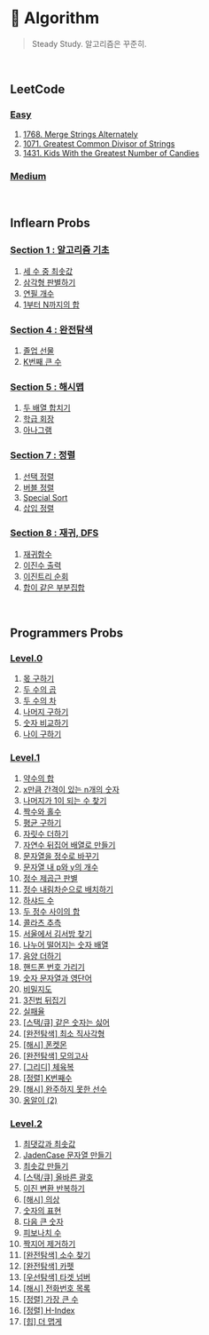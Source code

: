 # 📜 Algorithm

> Steady Study. 알고리즘은 꾸준히.

<br/>

## LeetCode

### [Easy](/LeetCode/Easy/)

1. [1768. Merge Strings Alternately](/LeetCode/Easy/1768_Merge_Strings_Alternately.js)
2. [1071. Greatest Common Divisor of Strings](/LeetCode/Easy/1071_Greatest_Common_Divisor_of_Strings.js)
3. [1431. Kids With the Greatest Number of Candies](/LeetCode/Easy/1431_Kids_With_the_Greatest_Number_of_Candies.js)

### [Medium](/LeetCode/Medium/)

<br/>

## Inflearn Probs

### [Section 1 : 알고리즘 기초](/Inflearn/섹션1/)

1. [세 수 중 최솟값](/Inflearn/섹션1/1.%20세%20수%20중%20최솟값.js)
2. [삼각형 판별하기](/Inflearn/섹션1/2.%20삼각형%20판별하기.js)
3. [연필 개수](/Inflearn/섹션1/3.%20연필개수.js)
4. [1부터 N까지의 합](/Inflearn/섹션1/4.%201부터%20N까지의%20합.js)

### [Section 4 : 완전탐색](/Inflearn/섹션4/)

1. [졸업 선물](/Inflearn/섹션4/4.%20졸업선물.js)
2. [K번째 큰 수](/Inflearn/섹션4/5.%20K번째%20큰%20수.js)

### [Section 5 : 해시맵](/Inflearn/섹션5/)

1. [두 배열 합치기](/Inflearn/섹션5/1.%20두%20배열%20합치기.js)
2. [학급 회장](/Inflearn/섹션5/6.%20학급%20회장(해쉬).js)
3. [아나그램](/Inflearn/섹션5/7.%20아나그램.js)

### [Section 7 : 정렬](/Inflearn/섹션7/)

1. [선택 정렬](/Inflearn/섹션7/1.%20선택정렬.js)
2. [버블 정렬](/Inflearn/섹션7/2.%20버블정렬.js)
3. [Special Sort](/Inflearn/섹션7/3.%20Special%20Sort.js)
4. [삽입 정렬](/Inflearn/섹션7/4.%20삽입정렬.js)

### [Section 8 : 재귀, DFS](/Inflearn/섹션8/)

1. [재귀함수](/Inflearn/섹션8/1.%20재귀함수.js)
2. [이진수 출력](/Inflearn/섹션8/2.%20이진수%20출력(재귀).js)
3. [이진트리 순회](/Inflearn/섹션8/3.%20이진트리순회.js)
4. [합이 같은 부분집합](/Inflearn/섹션8/5.%20합이%20같은%20부분집합.js)

<br/>

## Programmers Probs

### [Level.0](/Programmers/Level.0/)

1. [몫 구하기](/Programmers/Level.0/01_몫_구하기.js)
2. [두 수의 곱](/Programmers/Level.0/02_두_수의_곱.js)
3. [두 수의 차](/Programmers/Level.0/03_두_수의_차.js)
4. [나머지 구하기](/Programmers/Level.0/04_나머지_구하기.js)
5. [숫자 비교하기](/Programmers/Level.0/05_숫자_비교하기.js)
6. [나이 구하기](/Programmers/Level.0/06_나이_구하기.js)

### [Level.1](/Programmers/Level.1/)

1. [약수의 합](/Programmers/Level.1/01_약수의_합.js)
2. [x만큼 간격이 있는 n개의 숫자](/Programmers/Level.1/02_x만큼_간격있는_n개숫자.js)
3. [나머지가 1이 되는 수 찾기](/Programmers/Level.1/03_나머지가_1이되는_수찾기.js)
4. [짝수와 홀수](/Programmers/Level.1/04_짝수와_홀수.js)
5. [평균 구하기](/Programmers/Level.1/05_평균_구하기.js)
6. [자릿수 더하기](/Programmers/Level.1/06_자릿수_더하기.js)
7. [자연수 뒤집어 배열로 만들기](/Programmers/Level.1/07_자연수_뒤집어_배열로_만들기.js)
8. [문자열을 정수로 바꾸기](/Programmers/Level.1/08_문자열을_정수로_바꾸기.js)
9. [문자열 내 p와 y의 개수](/Programmers/Level.1/09_문자열_내_p와_y의_개수.js)
10. [정수 제곱근 판별](/Programmers/Level.1/10_정수_제곱근_판별.js)
11. [정수 내림차순으로 배치하기](/Programmers/Level.1/11_정수_내림차순으로_배치하기.js)
12. [하샤드 수](/Programmers/Level.1/12_하샤드_수.js)
13. [두 정수 사이의 합](/Programmers/Level.1/13_두_정수_사이의_합.js)
14. [콜라츠 추측](/Programmers/Level.1/14_콜라츠_추측.js)
15. [서울에서 김서방 찾기](/Programmers/Level.1/15_서울에서_김서방_찾기.js)
16. [나누어 떨어지는 숫자 배열](/Programmers/Level.1/16_나누어_떨어지는_숫자_배열.js)
17. [음양 더하기](/Programmers/Level.1/17_음양_더하기.js)
18. [핸드폰 번호 가리기](/Programmers/Level.1/18_핸드폰_번호_가리기.js)
19. [숫자 문자열과 영단어](/Programmers/Level.1/19_숫자_문자열과_영단어.js)
20. [비밀지도](/Programmers/Level.1/20_비밀지도.js)
21. [3진법 뒤집기](/Programmers/Level.1/21_3진법_뒤집기.js)
22. [실패율](/Programmers/Level.1/22_실패율.js)
23. [[스택/큐] 같은 숫자는 싫어](/Programmers/Level.1/23_같은_숫자는_싫어.js)
24. [[완전탐색] 최소 직사각형](/Programmers/Level.1/24_최소_직사각형.js)
25. [[해시] 폰켓몬](/Programmers/Level.1/25_폰켓몬.js)
26. [[완전탐색] 모의고사](/Programmers/Level.1/26_모의고사.js)
27. [[그리디] 체육복](/Programmers/Level.1/27_체육복.js)
28. [[정렬] K번째수](/Programmers/Level.1/28_K번째수.js)
29. [[해시] 완주하지 못한 선수](/Programmers/Level.1/29_완주하지_못한_선수.js)
30. [옹알이 (2)](/Programmers/Level.1/30_옹알이(2).js)

### [Level.2](/Programmers/Level.2/)

1. [최댓값과 최솟값](/Programmers/Level.2/01_최댓값과_최솟값.js)
2. [JadenCase 문자열 만들기](/Programmers/Level.2/02_JadenCase_문자열_만들기.js)
3. [최솟값 만들기](/Programmers/Level.2/03_최솟값_만들기.js)
4. [[스택/큐] 올바른 괄호](/Programmers/Level.2/04_올바른_괄호.js)
5. [이진 변환 반복하기](/Programmers/Level.2/05_이진_변환_반복하기.js)
6. [[해시] 의상](/Programmers/Level.2/06_의상.js)
7. [숫자의 표현](/Programmers/Level.2/07_숫자의_표현.js)
8. [다음 큰 숫자](/Programmers/Level.2/08_다음_큰_숫자.js)
9. [피보나치 수](/Programmers/Level.2/09_피보나치_수.js)
10. [짝지어 제거하기](/Programmers/Level.2/10_짝지어_제거하기.js)
11. [[완전탐색] 소수 찾기](/Programmers/Level.2/11_소수_찾기.js)
12. [[완전탐색] 카펫](/Programmers/Level.2/12_카펫.js)
13. [[우선탐색] 타겟 넘버](/Programmers/Level.2/13_타겟_넘버.js)
14. [[해시] 전화번호 목록](/Programmers/Level.2/14_전화번호_목록.js)
15. [[정렬] 가장 큰 수](/Programmers/Level.2/15_가장_큰_수.js)
16. [[정렬] H-Index](/Programmers/Level.2/16_H-Index.js)
17. [[힙] 더 맵게](/Programmers/Level.2/17_더_맵게.js)
